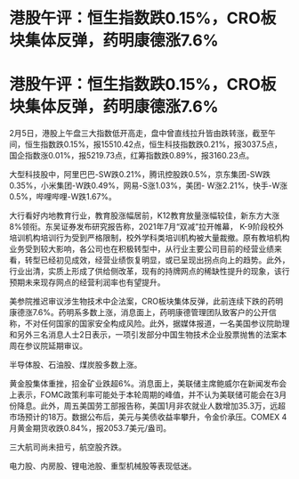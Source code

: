 # 港股午评：恒生指数跌0.15%，CRO板块集体反弹，药明康德涨7.6%

# 港股午评：恒生指数跌0.15%，CRO板块集体反弹，药明康德涨7.6%

2月5日，港股上午盘三大指数低开高走，盘中曾直线拉升皆由跌转涨，截至午间，恒生指数跌0.15%，报15510.42点，恒生科技指数跌0.21%，报3037.5点，国企指数涨0.01%，报5219.73点，红筹指数跌0.89%，报3160.23点。

大型科技股中，阿里巴巴-SW跌0.21%，腾讯控股跌0.5%，京东集团-SW跌0.35%，小米集团-W跌0.49%，网易-S涨1.03%，美团-
W涨2.21%，快手-W涨0.5%，哔哩哔哩-W跌1.67%。

大行看好内地教育行业，教育股涨幅居前，K12教育放量涨幅较佳，新东方大涨8%领衔。东吴证券发布研究报告称，2021年7月“双减”拉开帷幕，
K-9阶段校外培训机构培训行为受到严格限制，校外学科类培训机构被大量裁撤。原有教培机构业务受到较大影响，各公司也在积极转型中，从行业主要公司目前的经营业绩来看，转型已经初见成效，经营业绩恢复明显，或已呈现出拐点向上的趋势。此外，行业出清，实质上形成了供给侧改革，现有的持牌网点的稀缺性提升的现象，该行预期未来现存网点的经营利润率也有望提升。

美参院推迟审议涉生物技术中企法案，CRO板块集体反弹，此前连续下跌的药明康德涨7.6%。药明系多数上涨，消息面上，药明康德管理团队致客户的公开信称，不对任何国家的国家安全构成风险。此外，据媒体报道，一名美国参议院助理和另外三名消息人士2日表示，一项引发部分中国生物技术企业股票抛售的法案本周在参议院延期审议。

半导体股、石油股、煤炭股多数上涨。

黄金股集体重挫，招金矿业跌超6%。消息面上，美联储主席鲍威尔在新闻发布会上表示，FOMC政策利率可能处于本轮周期的峰值，并不认为美联储可能会在3月份降息。此外，周五美国劳工部报告称，美国1月非农就业人数增加35.3万，远超市场预计的18万。数据公布后，美元与美债收益率攀升，令金价承压。COMEX
4月黄金期货收跌0.84%，报2053.7美元/盎司。

三大航司尚未扭亏，航空股齐跌。

电力股、内房股、锂电池股、重型机械股等表现低迷。


